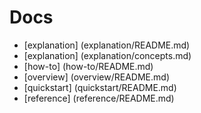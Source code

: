 # Docs


- [explanation] (explanation/README.md)
- [explanation] (explanation/concepts.md)
- [how-to] (how-to/README.md)
- [overview] (overview/README.md)
- [quickstart] (quickstart/README.md)
- [reference] (reference/README.md)
